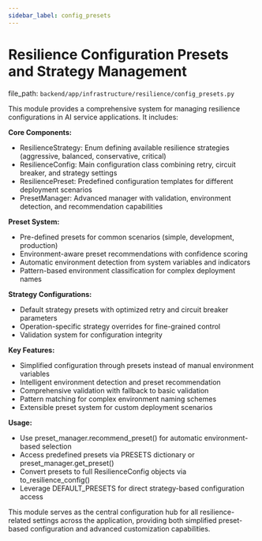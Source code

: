 ```yaml
---
sidebar_label: config_presets
---
```


# Resilience Configuration Presets and Strategy Management

  file_path: `backend/app/infrastructure/resilience/config_presets.py`

This module provides a comprehensive system for managing resilience configurations
in AI service applications. It includes:

**Core Components:**
- ResilienceStrategy: Enum defining available resilience strategies (aggressive, balanced, conservative, critical)
- ResilienceConfig: Main configuration class combining retry, circuit breaker, and strategy settings
- ResiliencePreset: Predefined configuration templates for different deployment scenarios
- PresetManager: Advanced manager with validation, environment detection, and recommendation capabilities

**Preset System:**
- Pre-defined presets for common scenarios (simple, development, production)
- Environment-aware preset recommendations with confidence scoring
- Automatic environment detection from system variables and indicators
- Pattern-based environment classification for complex deployment names

**Strategy Configurations:**
- Default strategy presets with optimized retry and circuit breaker parameters
- Operation-specific strategy overrides for fine-grained control
- Validation system for configuration integrity

**Key Features:**
- Simplified configuration through presets instead of manual environment variables
- Intelligent environment detection and preset recommendation
- Comprehensive validation with fallback to basic validation
- Pattern matching for complex environment naming schemes
- Extensible preset system for custom deployment scenarios

**Usage:**
- Use preset_manager.recommend_preset() for automatic environment-based selection
- Access predefined presets via PRESETS dictionary or preset_manager.get_preset()
- Convert presets to full ResilienceConfig objects via to_resilience_config()
- Leverage DEFAULT_PRESETS for direct strategy-based configuration access

This module serves as the central configuration hub for all resilience-related
settings across the application, providing both simplified preset-based configuration
and advanced customization capabilities.
